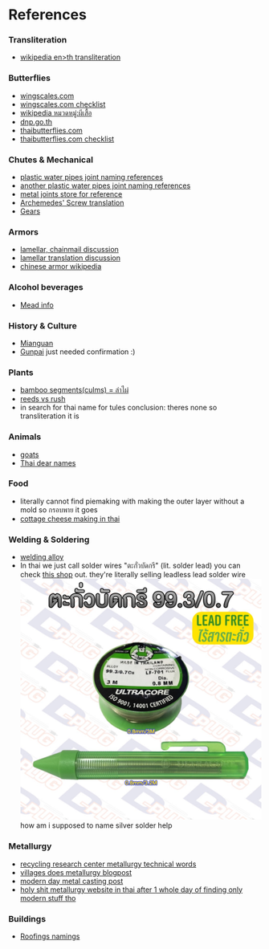 # References
### Transliteration
- [wikipedia en>th transliteration](https://th.wikipedia.org/wiki/%E0%B8%81%E0%B8%B2%E0%B8%A3%E0%B8%97%E0%B8%B1%E0%B8%9A%E0%B8%A8%E0%B8%B1%E0%B8%9E%E0%B8%97%E0%B9%8C)

### Butterflies
- [wingscales.com](https://wingscales.com/)
- [wingscales.com checklist](https://wingscales.com/Checklist/)
- [wikipedia หมวดหมู่:ผีเสื้อ](https://th.wikipedia.org/wiki/%E0%B8%AB%E0%B8%A1%E0%B8%A7%E0%B8%94%E0%B8%AB%E0%B8%A1%E0%B8%B9%E0%B9%88:%E0%B8%9C%E0%B8%B5%E0%B9%80%E0%B8%AA%E0%B8%B7%E0%B9%89%E0%B8%AD)
- [dnp.go.th](https://www.dnp.go.th/foremic/entomology/Web/Butterfly/pier_web/Ixias.htm)
- [thaibutterflies.com](https://thaibutterflies.com/)
- [thaibutterflies.com checklist](https://thaibutterflies.com/checklist/)

### Chutes & Mechanical
- [plastic water pipes joint naming references](https://buildmate.co.th/blog/pvc-joints/)
- [another plastic water pipes joint naming references](https://www.torpvc.com/pvc-fittings)
- [metal joints store for reference](https://www.thaiwatsadu.com/th/category/ข้อต่อเหล็ก-540407)
- [Archemedes' Screw translation](https://dict.longdo.com/search/Archimedes%20screw)
- [Gears](https://www.kacha.co.th/articles/%E0%B9%80%E0%B8%9F%E0%B8%B7%E0%B8%AD%E0%B8%87/)

### Armors
- [lamellar, chainmail discussion](https://topicstock.pantip.com/wahkor/topicstock/2010/11/X9931685/X9931685.html)
- [lamellar translation discussion](https://pantip.com/topic/42487349)
- [chinese armor wikipedia](https://en.wikipedia.org/wiki/Chinese_armour)

### Alcohol beverages
- [Mead info](https://www.foodnetworksolution.com/wiki/word/4255/mead)

### History & Culture
- [Mianguan](https://pantip.com/topic/36326124)
- [Gunpai](https://pantip.com/topic/39437331) just needed confirmation :)

### Plants
- [bamboo segments(culms) = ลำไผ่](https://www.bamboofarm.org/about-bamboo/)
- [reeds vs rush](https://thecontentauthority.com/blog/reed-vs-rush)
- in search for thai name for tules conclusion: theres none so transliteration it is

### Animals
- [goats](https://pasusat.com/แพะ/)
- [Thai dear names](https://th.wikipedia.org/wiki/%E0%B8%81%E0%B8%A7%E0%B8%B2%E0%B8%87)

### Food
- literally cannot find piemaking with making the outer layer without a mold so กรอบพาย it goes
- [cottage cheese making in thai](https://krua.co/cooking_post/homemadecottagecheese)

### Welding & Soldering
- [welding alloy](https://www.misterworker.com/th/stella-welding-alloys/soft-soldering-brazing-alloys/3476)
- In thai we just call solder wires "ตะกั่วบัดกรี" (lit. solder lead) you can check [this shop](https://shopee.co.th/%E0%B8%95%E0%B8%B0%E0%B8%81%E0%B8%B1%E0%B9%88%E0%B8%A7%E0%B8%9A%E0%B8%B1%E0%B8%94%E0%B8%81%E0%B8%A3%E0%B8%B5-%E0%B9%81%E0%B8%9A%E0%B8%9A%E0%B9%84%E0%B8%A3%E0%B9%89%E0%B8%AA%E0%B8%B2%E0%B8%A3%E0%B8%95%E0%B8%B0%E0%B8%81%E0%B8%B1%E0%B9%88%E0%B8%A7-(99.3-0.7)-%E0%B8%8A%E0%B8%99%E0%B8%B4%E0%B8%94%E0%B8%A1%E0%B8%B5%E0%B8%9F%E0%B8%A5%E0%B8%B1%E0%B8%81%E0%B8%8B%E0%B9%8C%E0%B9%83%E0%B8%99%E0%B8%95%E0%B8%B1%E0%B8%A7-Lead-Free-Solder-Wire-i.8895748.21304973441) out. they're literally selling leadless lead solder wire ![leadless lead solder image](images/leadless-lead-solder.png) how am i supposed to name silver solder help

### Metallurgy
- [recycling research center metallurgy technical words](http://www5.dpim.go.th/service7_1/)
- [villages does metallurgy blogpost](https://today.line.me/th/v2/article/WBnRxzR)
- [modern day metal casting post](https://ifoundryman.com/metal-casting/)
- [holy shit metallurgy website in thai after 1 whole day of finding only modern stuff tho](https://ifoundryman.com/)

### Buildings
- [Roofings namings](https://www.onestockhome.com/th/homemap_contents/36645773/roof-accessories)